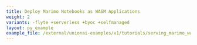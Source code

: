 ```yaml
---
title: Deploy Marimo Notebooks as WASM Applications
weight: 2
variants: -flyte +serverless +byoc +selfmanaged
layout: py_example
example_file: /external/unionai-examples/v1/tutorials/serving_marimo_wasm/app.py
---
```

